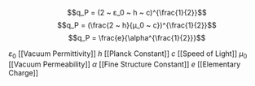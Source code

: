 
$$q_P = (2 ~ ε_0 ~ h ~ c)^{\frac{1}{2}}$$
$$q_P = (\frac{2 ~ h}{μ_0 ~ c})^{\frac{1}{2}}$$
$$q_P = \frac{e}{\alpha^{\frac{1}{2}}}$$

$ε_0$ [[Vacuum Permittivity]]
$h$ [[Planck Constant]]
$c$ [[Speed of Light]]
$μ_0$ [[Vacuum Permeability]]
$\alpha$ [[Fine Structure Constant]]
$e$ [[Elementary Charge]]
